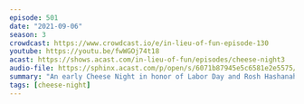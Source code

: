 ```yaml
---
episode: 501
date: "2021-09-06"
season: 3
crowdcast: https://www.crowdcast.io/e/in-lieu-of-fun-episode-130
youtube: https://youtu.be/fwWGOj74t18
acast: https://shows.acast.com/in-lieu-of-fun/episodes/cheese-night3
audio-file: https://sphinx.acast.com/p/open/s/6071b87945e5c6581e2e5575/e/6137616bbe20a60019f678d0/media.mp3
summary: "An early Cheese Night in honor of Labor Day and Rosh Hashanah \U0001F9C0"
tags: [cheese-night]
---
```

